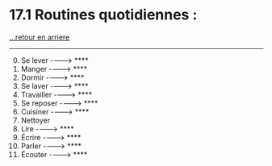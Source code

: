 # 17.1 Routines quotidiennes : 

[...retour en arriere](../../../menu_fiches.md)

---

0. Se lever  ----> ****
1. Manger  ----> ****
2. Dormir  ----> ****
3. Se laver  ----> ****
4. Travailler  ----> ****
5. Se reposer  ----> ****
6. Cuisiner  ----> ****
7. Nettoyer  
8. Lire  ----> ****
9. Écrire  ----> ****
10. Parler  ----> ****
11. Écouter  ----> ****